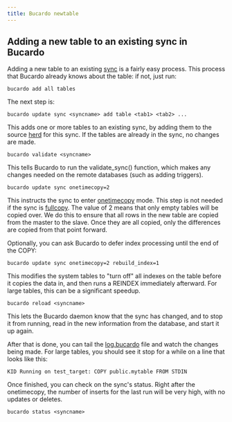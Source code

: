 ```yaml
---
title: Bucardo newtable
---
```


Adding a new table to an existing sync in Bucardo
-------------------------------------------------

Adding a new table to an existing [sync](/Bucardo/sync "wikilink") is a fairly easy process. This process that Bucardo already knows about the table: if not, just run:

    bucardo add all tables

The next step is:

    bucardo update sync <syncname> add table <tab1> <tab2> ...

This adds one or more tables to an existing sync, by adding them to the source [herd](/Bucardo/herd "wikilink") for this sync. If the tables are already in the sync, no changes are made.

    bucardo validate <syncname>

This tells Bucardo to run the validate_sync() function, which makes any changes needed on the remote databases (such as adding triggers).

    bucardo update sync onetimecopy=2

This instructs the sync to enter [onetimecopy](/Bucardo/onetimecopy "wikilink") mode. This step is not needed if the sync is [fullcopy](/Bucardo/fullcopy "wikilink"). The value of 2 means that only empty tables will be copied over. We do this to ensure that all rows in the new table are copied from the master to the slave. Once they are all copied, only the differences are copied from that point forward.

Optionally, you can ask Bucardo to defer index processing until the end of the COPY:

    bucardo update sync onetimecopy=2 rebuild_index=1

This modifies the system tables to "turn off" all indexes on the table before it copies the data in, and then runs a REINDEX immediately afterward. For large tables, this can be a significant speedup.

    bucardo reload <syncname>

This lets the Bucardo daemon know that the sync has changed, and to stop it from running, read in the new information from the database, and start it up again.

After that is done, you can tail the [log.bucardo](/Bucardo/log.bucardo "wikilink") file and watch the changes being made. For large tables, you should see it stop for a while on a line that looks like this:

    KID Running on test_target: COPY public.mytable FROM STDIN

Once finished, you can check on the sync's status. Right after the onetimecopy, the number of inserts for the last run will be very high, with no updates or deletes.

    bucardo status <syncname>

